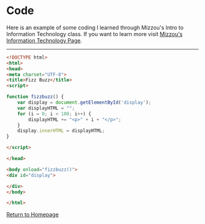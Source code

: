 # Code

Here is an example of some coding I learned through Mizzou's Intro to Information Technology class. If you want to learn more visit [Mizzou's Information Technology Page](https://engineering.missouri.edu/academics/it/).

---

```html
<!DOCTYPE html>
<html>
<head>
<meta charset="UTF-8">
<title>Fizz Buzz</title>
<script>

function fizzbuzz() {
	var display = document.getElementById('display');
	var displayHTML = "";
	for (i = 0; i < 100; i++) {
		displayHTML += "<p>" + i + "</p>";
	}
	display.innerHTML = displayHTML;
}

</script>

</head>

<body onload="fizzbuzz()">
<div id="display">

</div>
</body>

</html>
```



[Return to Homepage](./readme.md)



